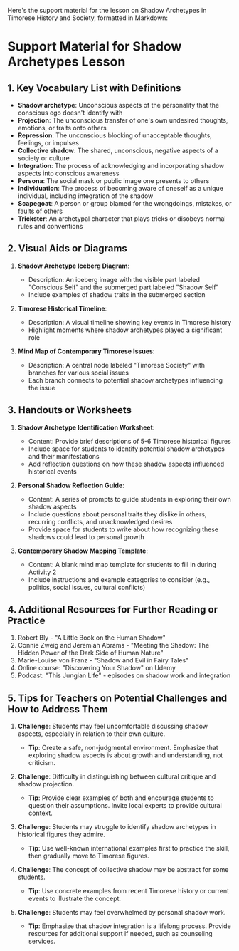Here's the support material for the lesson on Shadow Archetypes in Timorese History and Society, formatted in Markdown:

# Support Material for Shadow Archetypes Lesson

## 1. Key Vocabulary List with Definitions

- **Shadow archetype**: Unconscious aspects of the personality that the conscious ego doesn't identify with
- **Projection**: The unconscious transfer of one's own undesired thoughts, emotions, or traits onto others
- **Repression**: The unconscious blocking of unacceptable thoughts, feelings, or impulses
- **Collective shadow**: The shared, unconscious, negative aspects of a society or culture
- **Integration**: The process of acknowledging and incorporating shadow aspects into conscious awareness
- **Persona**: The social mask or public image one presents to others
- **Individuation**: The process of becoming aware of oneself as a unique individual, including integration of the shadow
- **Scapegoat**: A person or group blamed for the wrongdoings, mistakes, or faults of others
- **Trickster**: An archetypal character that plays tricks or disobeys normal rules and conventions

## 2. Visual Aids or Diagrams

1. **Shadow Archetype Iceberg Diagram**:
   - Description: An iceberg image with the visible part labeled "Conscious Self" and the submerged part labeled "Shadow Self"
   - Include examples of shadow traits in the submerged section

2. **Timorese Historical Timeline**:
   - Description: A visual timeline showing key events in Timorese history
   - Highlight moments where shadow archetypes played a significant role

3. **Mind Map of Contemporary Timorese Issues**:
   - Description: A central node labeled "Timorese Society" with branches for various social issues
   - Each branch connects to potential shadow archetypes influencing the issue

## 3. Handouts or Worksheets

1. **Shadow Archetype Identification Worksheet**:
   - Content: Provide brief descriptions of 5-6 Timorese historical figures
   - Include space for students to identify potential shadow archetypes and their manifestations
   - Add reflection questions on how these shadow aspects influenced historical events

2. **Personal Shadow Reflection Guide**:
   - Content: A series of prompts to guide students in exploring their own shadow aspects
   - Include questions about personal traits they dislike in others, recurring conflicts, and unacknowledged desires
   - Provide space for students to write about how recognizing these shadows could lead to personal growth

3. **Contemporary Shadow Mapping Template**:
   - Content: A blank mind map template for students to fill in during Activity 2
   - Include instructions and example categories to consider (e.g., politics, social issues, cultural conflicts)

## 4. Additional Resources for Further Reading or Practice

1. Robert Bly - "A Little Book on the Human Shadow"
2. Connie Zweig and Jeremiah Abrams - "Meeting the Shadow: The Hidden Power of the Dark Side of Human Nature"
3. Marie-Louise von Franz - "Shadow and Evil in Fairy Tales"
4. Online course: "Discovering Your Shadow" on Udemy
5. Podcast: "This Jungian Life" - episodes on shadow work and integration

## 5. Tips for Teachers on Potential Challenges and How to Address Them

1. **Challenge**: Students may feel uncomfortable discussing shadow aspects, especially in relation to their own culture.
   - **Tip**: Create a safe, non-judgmental environment. Emphasize that exploring shadow aspects is about growth and understanding, not criticism.

2. **Challenge**: Difficulty in distinguishing between cultural critique and shadow projection.
   - **Tip**: Provide clear examples of both and encourage students to question their assumptions. Invite local experts to provide cultural context.

3. **Challenge**: Students may struggle to identify shadow archetypes in historical figures they admire.
   - **Tip**: Use well-known international examples first to practice the skill, then gradually move to Timorese figures.

4. **Challenge**: The concept of collective shadow may be abstract for some students.
   - **Tip**: Use concrete examples from recent Timorese history or current events to illustrate the concept.

5. **Challenge**: Students may feel overwhelmed by personal shadow work.
   - **Tip**: Emphasize that shadow integration is a lifelong process. Provide resources for additional support if needed, such as counseling services.